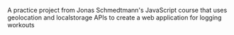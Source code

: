 A practice project from Jonas Schmedtmann's JavaScript course that uses geolocation and localstorage APIs to create a web application for logging workouts
